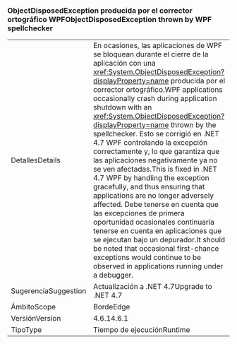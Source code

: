 ### <a name="objectdisposedexception-thrown-by-wpf-spellchecker"></a><span data-ttu-id="e56d5-101">ObjectDisposedException producida por el corrector ortográfico WPF</span><span class="sxs-lookup"><span data-stu-id="e56d5-101">ObjectDisposedException thrown by WPF spellchecker</span></span>

|   |   |
|---|---|
|<span data-ttu-id="e56d5-102">Detalles</span><span class="sxs-lookup"><span data-stu-id="e56d5-102">Details</span></span>|<span data-ttu-id="e56d5-103">En ocasiones, las aplicaciones de WPF se bloquean durante el cierre de la aplicación con una <xref:System.ObjectDisposedException?displayProperty=name> producida por el corrector ortográfico.</span><span class="sxs-lookup"><span data-stu-id="e56d5-103">WPF applications occasionally crash during application shutdown with an <xref:System.ObjectDisposedException?displayProperty=name> thrown by the spellchecker.</span></span> <span data-ttu-id="e56d5-104">Esto se corrigió en .NET 4.7 WPF controlando la excepción correctamente y, lo que garantiza que las aplicaciones negativamente ya no se ven afectadas.</span><span class="sxs-lookup"><span data-stu-id="e56d5-104">This is fixed in .NET 4.7 WPF by handling the exception gracefully, and thus ensuring that applications are no longer adversely affected.</span></span> <span data-ttu-id="e56d5-105">Debe tenerse en cuenta que las excepciones de primera oportunidad ocasionales continuaría tenerse en cuenta en aplicaciones que se ejecutan bajo un depurador.</span><span class="sxs-lookup"><span data-stu-id="e56d5-105">It should be noted that occasional first-chance exceptions would continue to be observed in applications running under a debugger.</span></span>|
|<span data-ttu-id="e56d5-106">Sugerencia</span><span class="sxs-lookup"><span data-stu-id="e56d5-106">Suggestion</span></span>|<span data-ttu-id="e56d5-107">Actualización a .NET 4.7</span><span class="sxs-lookup"><span data-stu-id="e56d5-107">Upgrade to .NET 4.7</span></span>|
|<span data-ttu-id="e56d5-108">Ámbito</span><span class="sxs-lookup"><span data-stu-id="e56d5-108">Scope</span></span>|<span data-ttu-id="e56d5-109">Borde</span><span class="sxs-lookup"><span data-stu-id="e56d5-109">Edge</span></span>|
|<span data-ttu-id="e56d5-110">Versión</span><span class="sxs-lookup"><span data-stu-id="e56d5-110">Version</span></span>|<span data-ttu-id="e56d5-111">4.6.1</span><span class="sxs-lookup"><span data-stu-id="e56d5-111">4.6.1</span></span>|
|<span data-ttu-id="e56d5-112">Tipo</span><span class="sxs-lookup"><span data-stu-id="e56d5-112">Type</span></span>|<span data-ttu-id="e56d5-113">Tiempo de ejecución</span><span class="sxs-lookup"><span data-stu-id="e56d5-113">Runtime</span></span>|

